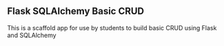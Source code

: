 ## Flask SQLAlchemy Basic CRUD
This is a scaffold app for use by students to build basic CRUD using Flask and SQLAlchemy
